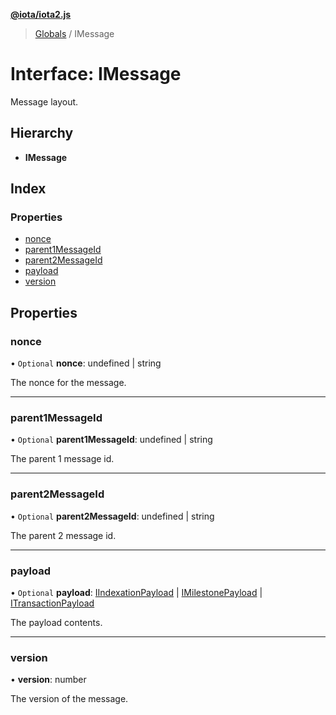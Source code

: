 **[@iota/iota2.js](../README.md)**

> [Globals](../README.md) / IMessage

# Interface: IMessage

Message layout.

## Hierarchy

* **IMessage**

## Index

### Properties

* [nonce](imessage.md#nonce)
* [parent1MessageId](imessage.md#parent1messageid)
* [parent2MessageId](imessage.md#parent2messageid)
* [payload](imessage.md#payload)
* [version](imessage.md#version)

## Properties

### nonce

• `Optional` **nonce**: undefined \| string

The nonce for the message.

___

### parent1MessageId

• `Optional` **parent1MessageId**: undefined \| string

The parent 1 message id.

___

### parent2MessageId

• `Optional` **parent2MessageId**: undefined \| string

The parent 2 message id.

___

### payload

• `Optional` **payload**: [IIndexationPayload](iindexationpayload.md) \| [IMilestonePayload](imilestonepayload.md) \| [ITransactionPayload](itransactionpayload.md)

The payload contents.

___

### version

•  **version**: number

The version of the message.
